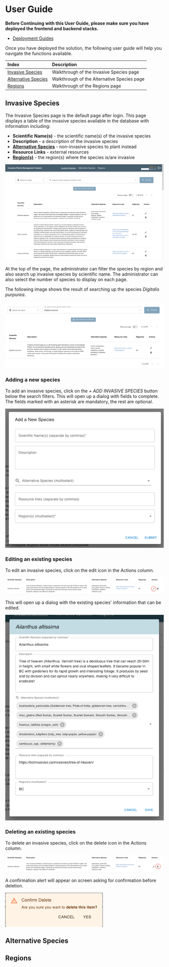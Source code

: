 # User Guide

**Before Continuing with this User Guide, please make sure you have deployed the frontend and backend stacks.**

- [Deployment Guides](./DeploymentGuide.md)

Once you have deployed the solution, the following user guide will help you navigate the functions available.

| Index                              | Description                                                |
| :--------------------------------- | :----------------------------------------------------------|
| [Invasive Species](#invasive-species) | Walkthrough of the Invasive Species page   |
| [Alternative Species](#alternative-species) | Walkthrough of the Alternative Species page   |
| [Regions](#regions)  | Walkthrough of the Regions page |


## Invasive Species
The Invasive Species page is the default page after login. This page displays a table of the invasive species available in the database with information including:

- **Scientific Name(s)** - the scientific name(s) of the invasive species
- **Description** - a description of the invasive species
- [**Alternative Species**](#alternative-species) - non-invasive species to plant instead
- **Resource Links** - external resources
- [**Region(s)**](#regions)   - the region(s) where the species is/are invasive

![invasive species page](./images/invasive_species_page.png)


At the top of the page, the administrator can filter the species by region and also search up invasive species by scientific name. The administrator can also select the number of species to display on each page. 

The following image shows the result of searching up the species *Digitalis purpurea*. 

![invasive species page search functionality](./images/invasive_species_search.png)

### Adding a new species
To add an invasive species, click on the *+ ADD INVASIVE SPECIES* button below the search filters. This will open up a dialog with fields to complete. The fields marked with an asterisk are mandatory, the rest are optional. 

![add invasive species dialog](./images/add_invasive_species_dialog.png)

### Editing an existing species
To edit an invasive species, click on the edit icon in the Actions column. 

![edit invasive species icon](./images/edit.png)


This will open up a dialog with the existing species' information that can be edited.

![add invasive species dialog](./images/edit_invasive_species_dialog.png)


### Deleting an existing species
To delete an invasive species, click on the delete icon in the Actions column. 

![delete icon](./images/delete.png)


A confirmation alert will appear on screen asking for confirmation before deletion.

![delete confirmation](./images/confirm_delete_alert.png)

## Alternative Species

## Regions
